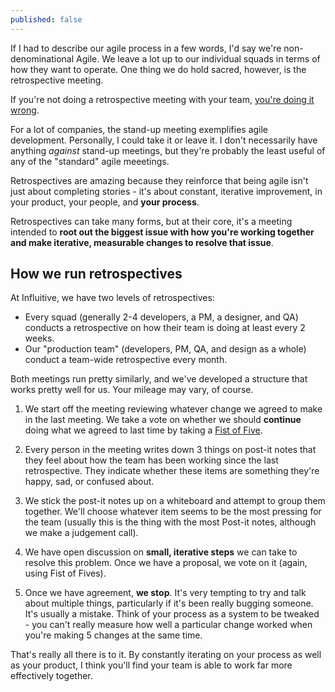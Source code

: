 ```yaml
---
published: false
---
```



If I had to describe our agile process in a few words, I'd say we're non-denominational Agile. We leave a lot up to our individual squads in terms of how they want to operate. One thing we do hold sacred, however, is the retrospective meeting.

If you're not doing a retrospective meeting with your team, [you're doing it wrong](http://www.doingitwrong.com/ "More things done wrong").

For a lot of companies, the stand-up meeting exemplifies agile development. Personally, I could take it or leave it. I don't necessarily have anything *against* stand-up meetings, but they're probably the least useful of any of the "standard" agile meeetings.

Retrospectives are amazing because they reinforce that being agile isn't just about completing stories - it's about constant, iterative improvement, in your product, your people, and **your process**.

Retrospectives can take many forms, but at their core, it's a meeting intended to **root out the biggest issue with how you're working together and make iterative, measurable changes to resolve that issue**.

## How we run retrospectives

At Influitive, we have two levels of retrospectives:

- Every squad (generally 2-4 developers, a PM, a designer, and QA) conducts a retrospective on how their team is doing at least every 2 weeks.
- Our "production team" (developers, PM, QA, and design as a whole) conduct a team-wide retrospective every month.

Both meetings run pretty similarly, and we've developed a structure that works pretty well for us. Your mileage may vary, of course.

1. We start off the meeting reviewing whatever change we agreed to make in the last meeting. We take a vote on whether we should **continue** doing what we agreed to last time by taking a [Fist of Five](/news/2015/09/03/fist-of-five.html).

2. Every person in the meeting writes down 3 things on post-it notes that they feel about how the team has been working since the last retrospective. They indicate whether these items are something they're happy, sad, or confused about.

3. We stick the post-it notes up on a whiteboard and attempt to group them together. We'll choose whatever item seems to be the most pressing for the team (usually this is the thing with the most Post-it notes, although we make a judgement call).

4. We have open discussion on **small, iterative steps** we can take to resolve this problem. Once we have a proposal, we vote on it (again, using Fist of Fives). 

5. Once we have agreement, **we stop**. It's very tempting to try and talk about multiple things, particularly if it's been really bugging someone. It's usually a mistake. Think of your process as a system to be tweaked - you can't really measure how well a particular change worked when you're making 5 changes at the same time.

That's really all there is to it. By constantly iterating on your process as well as your product, I think you'll find your team is able to work far more effectively together.

